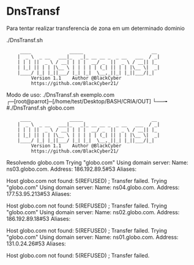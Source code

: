 # DnsTransf
Para tentar realizar transferencia de zona em um determinado dominio

./DnsTransf.sh 

		 ____              _____                         __
		|  _ \  _ __   ___|_   _|_ __ __ _  _ __   ___  / _|
		| | | ||  _ \ / __| | | |  __/ _  ||  _ \ / __|| |_
		| |_| || | | |\__ \ | | | | | (_| || | | |\__ \|  _|
		|____/ |_| |_||___/ |_| |_|  \__,_||_| |_||___/|_|
			 Version 1.1    Author @BlackCyber
			 https://github.com/BlackCyber21/

Modo de uso: ./DnsTransf.sh exemplo.com
┌─[root@parrot]─[/home/test/Desktop/BASH/CRIA/OUT]
└──╼ #./DnsTransf.sh globo.com

		 ____              _____                         __
		|  _ \  _ __   ___|_   _|_ __ __ _  _ __   ___  / _|
		| | | ||  _ \ / __| | | |  __/ _  ||  _ \ / __|| |_
		| |_| || | | |\__ \ | | | | | (_| || | | |\__ \|  _|
		|____/ |_| |_||___/ |_| |_|  \__,_||_| |_||___/|_|
			 Version 1.1    Author @BlackCyber
			 https://github.com/BlackCyber21/


Resolvendo globo.com 
Trying "globo.com"
Using domain server:
Name: ns03.globo.com.
Address: 186.192.89.5#53
Aliases: 

Host globo.com not found: 5(REFUSED)
; Transfer failed.
Trying "globo.com"
Using domain server:
Name: ns04.globo.com.
Address: 177.53.95.213#53
Aliases: 

Host globo.com not found: 5(REFUSED)
; Transfer failed.
Trying "globo.com"
Using domain server:
Name: ns02.globo.com.
Address: 186.192.89.18#53
Aliases: 

Host globo.com not found: 5(REFUSED)
; Transfer failed.
Trying "globo.com"
Using domain server:
Name: ns01.globo.com.
Address: 131.0.24.26#53
Aliases: 

Host globo.com not found: 5(REFUSED)
; Transfer failed.
